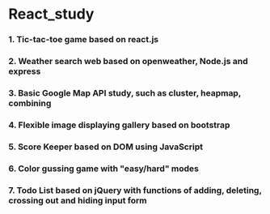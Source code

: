 # React_study
### 1. Tic-tac-toe game based on react.js
### 2. Weather search web based on openweather, Node.js and express
### 3. Basic Google Map API study, such as cluster, heapmap, combining
### 4. Flexible image displaying gallery based on bootstrap
### 5. Score Keeper based on DOM using JavaScript
### 6. Color gussing game with "easy/hard" modes
### 7. Todo List based on jQuery with functions of adding, deleting, crossing out and hiding input form
